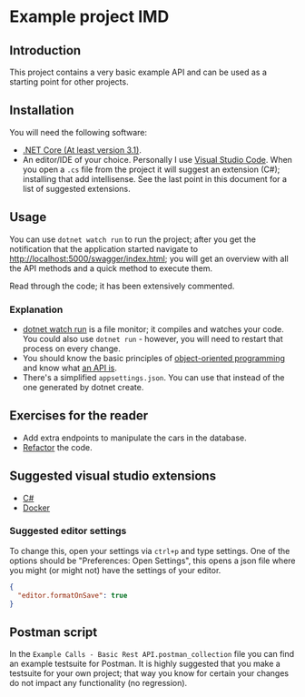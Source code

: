 # Example project IMD

## Introduction

This project contains a very basic example API and can be used as a starting point for other projects.

## Installation

You will need the following software:

- [.NET Core (At least version 3.1)](https://dotnet.microsoft.com/download).
- An editor/IDE of your choice. Personally I use [Visual Studio Code](https://code.visualstudio.com/). When you open a `.cs` file from the project it will suggest an extension (C#); installing that add intellisense. See the last point in this document for a list of suggested extensions.

## Usage

You can use `dotnet watch run` to run the project; after you get the notification that the application started navigate to <http://localhost:5000/swagger/index.html>; you will get an overview with all the API methods and a quick method to execute them.

Read through the code; it has been extensively commented.

### Explanation

- [dotnet watch run](https://docs.microsoft.com/en-us/aspnet/core/tutorials/dotnet-watch?view=aspnetcore-3.1) is a file monitor; it compiles and watches your code. You could also use `dotnet run` - however, you will need to restart that process on every change.
- You should know the basic principles of [object-oriented programming](https://en.wikipedia.org/wiki/Object-oriented_programming) and know what [an API is](https://docs.microsoft.com/en-us/azure/architecture/best-practices/api-design).
- There's a simplified `appsettings.json`. You can use that instead of the one generated by dotnet create.

## Exercises for the reader

- Add extra endpoints to manipulate the cars in the database.
- [Refactor](https://wiki.c2.com/?WhatIsRefactoring) the code.

## Suggested visual studio extensions

- [C#](https://marketplace.visualstudio.com/items?itemName=ms-dotnettools.csharp)
- [Docker](https://marketplace.visualstudio.com/items?itemName=ms-azuretools.vscode-docker)

### Suggested editor settings

To change this, open your settings via `ctrl+p` and type settings. One of the options should be "Preferences: Open Settings", this opens a json file where you might (or might not) have the settings of your editor.

```json
{
  "editor.formatOnSave": true
}
```

## Postman script
In the `Example Calls - Basic Rest API.postman_collection` file you can find an example testsuite for Postman. It is highly suggested that you make a testsuite for your own project; that way you know for certain your changes do not impact any functionality (no regression). 